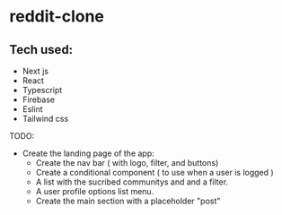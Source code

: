 # reddit-clone

## Tech used:
- Next js
- React
- Typescript
- Firebase
- Eslint
- Tailwind css


TODO: 
 - Create the landing page of the app:
   - Create the nav bar ( with logo, filter, and buttons)
   - Create a conditional component ( to use when a user is logged )
   - A list with the sucribed communitys and and a filter.
   - A user profile options list menu.
   - Create the main section with a placeholder "post"
